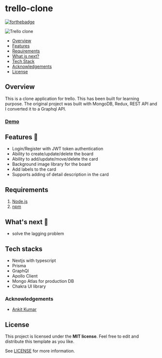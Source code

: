 # trello-clone

[![forthebadge](https://forthebadge.com/images/badges/built-with-love.svg)](https://forthebadge.com)

![Trello clone](https://github.com/mamsheikh/trello-clone/demo.gif)

- [Overview](#overview)
- [Features](#features)
- [Requirements](#requirements)
- [What is next?](#Whats-next)
- [Tech Stack](#tech-stacks)
- [Acknowledgements](#acknowledgement)
- [License](#license)

## Overview

This is a clone application for trello. This has been built for learning purpose. The original project was built with MongoDB, Redux, REST API and I converted it to a Graphql API.

### [Demo](https://trello-clone-smoky-mu.vercel.app/)

## Features 🤩

- Login/Register with JWT token authentication
- Ability to create/update/delete the board
- Ability to add/update/move/delete the card
- Background image library for the board
- Add labels to the card
- Supports adding of detail description in the card

## Requirements

1. [Node.js](https://nodejs.org/)
2. [npm](https://www.npmjs.com/)

## What's next 🚀

- solve the lagging problem

## Tech stacks

- Nextjs with typescript
- Prisma
- GraphQl
- Apollo Client
- Mongo Atlas for production DB
- Chakra UI library

### Acknowledgements

- [Ankit Kumar](https://github.com/knowankit)

## License

This project is licensed under the **MIT license**. Feel free to edit and distribute this template as you like.

See [LICENSE](LICENSE) for more information.
